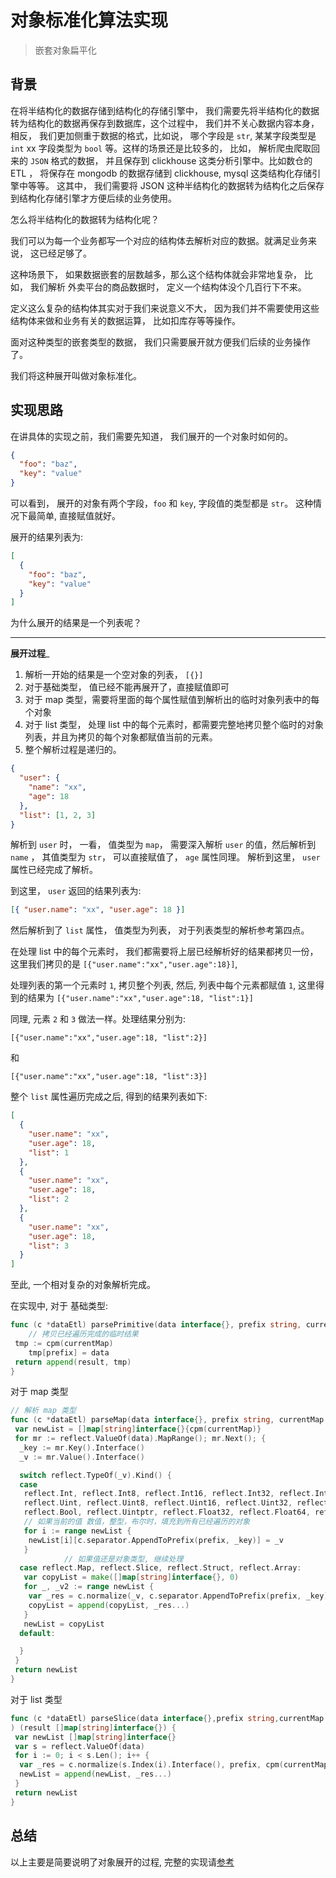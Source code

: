 # 对象标准化算法实现

> 嵌套对象扁平化

## 背景

在将半结构化的数据存储到结构化的存储引擎中， 我们需要先将半结构化的数据转为结构化的数据再保存到数据库，这个过程中， 我们并不关心数据内容本身，相反， 我们更加侧重于数据的格式，比如说， 哪个字段是 `str`, 某某字段类型是 `int` xx 字段类型为 `bool` 等。这样的场景还是比较多的， 比如， 解析爬虫爬取回来的 `JSON` 格式的数据， 并且保存到 clickhouse 这类分析引擎中。比如数仓的 ETL ， 将保存在 mongodb 的数据存储到 clickhouse, mysql 这类结构化存储引擎中等等。 这其中， 我们需要将 JSON 这种半结构化的数据转为结构化之后保存到结构化存储引擎才方便后续的业务使用。

怎么将半结构化的数据转为结构化呢？

我们可以为每一个业务都写一个对应的结构体去解析对应的数据。就满足业务来说， 这已经足够了。

这种场景下， 如果数据嵌套的层数越多，那么这个结构体就会非常地复杂， 比如， 我们解析 外卖平台的商品数据时， 定义一个结构体没个几百行下不来。

定义这么复杂的结构体其实对于我们来说意义不大， 因为我们并不需要使用这些结构体来做和业务有关的数据运算， 比如扣库存等等操作。

面对这种类型的嵌套类型的数据， 我们只需要展开就方便我们后续的业务操作了。

我们将这种展开叫做对象标准化。

## 实现思路

在讲具体的实现之前，我们需要先知道， 我们展开的一个对象时如何的。

```json
{
  "foo": "baz",
  "key": "value"
}
```

可以看到， 展开的对象有两个字段，`foo` 和 `key`, 字段值的类型都是 `str`。 这种情况下最简单, 直接赋值就好。

展开的结果列表为:

```json
[
  {
    "foo": "baz",
    "key": "value"
  }
]
```

为什么展开的结果是一个列表呢？

---

**展开过程**\_

1. 解析一开始的结果是一个空对象的列表， `[{}]`
2. 对于基础类型， 值已经不能再展开了，直接赋值即可
3. 对于 map 类型，需要将里面的每个属性赋值到解析出的临时对象列表中的每个对象
4. 对于 list 类型， 处理 list 中的每个元素时，都需要完整地拷贝整个临时的对象列表，并且为拷贝的每个对象都赋值当前的元素。
5. 整个解析过程是递归的。

```json
{
  "user": {
    "name": "xx",
    "age": 18
  },
  "list": [1, 2, 3]
}
```

解析到 `user` 时， 一看， 值类型为 `map`， 需要深入解析 `user` 的值，然后解析到 `name` ， 其值类型为 `str`， 可以直接赋值了， `age` 属性同理。 解析到这里， `user` 属性已经完成了解析。

到这里， `user` 返回的结果列表为:

```json
[{ "user.name": "xx", "user.age": 18 }]
```

然后解析到了 `list` 属性， 值类型为列表， 对于列表类型的解析参考第四点。

在处理 list 中的每个元素时， 我们都需要将上层已经解析好的结果都拷贝一份， 这里我们拷贝的是 `[{"user.name":"xx","user.age":18}]`,

处理列表的第一个元素时 `1`, 拷贝整个列表, 然后, 列表中每个元素都赋值 `1`, 这里得到的结果为 `[{"user.name":"xx","user.age":18, "list":1}]`

同理, 元素 `2` 和 `3` 做法一样。处理结果分别为:

`[{"user.name":"xx","user.age":18, "list":2}]`

和

`[{"user.name":"xx","user.age":18, "list":3}]`

整个 `list` 属性遍历完成之后, 得到的结果列表如下:

```json
[
  {
    "user.name": "xx",
    "user.age": 18,
    "list": 1
  },
  {
    "user.name": "xx",
    "user.age": 18,
    "list": 2
  },
  {
    "user.name": "xx",
    "user.age": 18,
    "list": 3
  }
]
```

至此, 一个相对复杂的对象解析完成。

在实现中, 对于 基础类型:

```go
func (c *dataEtl) parsePrimitive(data interface{}, prefix string, currentMap map[string]interface{},depth int,) (result []map[string]interface{}) {
    // 拷贝已经遍历完成的临时结果
 tmp := cpm(currentMap)
    tmp[prefix] = data
 return append(result, tmp)
}
```

对于 map 类型

```go
// 解析 map 类型
func (c *dataEtl) parseMap(data interface{}, prefix string, currentMap map[string]interface{}, depth int) (result []map[string]interface{}) {
 var newList = []map[string]interface{}{cpm(currentMap)}
 for mr := reflect.ValueOf(data).MapRange(); mr.Next(); {
  _key := mr.Key().Interface()
  _v := mr.Value().Interface()

  switch reflect.TypeOf(_v).Kind() {
  case
   reflect.Int, reflect.Int8, reflect.Int16, reflect.Int32, reflect.Int64,
   reflect.Uint, reflect.Uint8, reflect.Uint16, reflect.Uint32, reflect.Uint64,
   reflect.Bool, reflect.Uintptr, reflect.Float32, reflect.Float64, reflect.String:
   // 如果当前的值 数值，整型，布尔时，填充到所有已经遍历的对象
   for i := range newList {
    newList[i][c.separator.AppendToPrefix(prefix, _key)] = _v
   }
            // 如果值还是对象类型, 继续处理
  case reflect.Map, reflect.Slice, reflect.Struct, reflect.Array:
   var copyList = make([]map[string]interface{}, 0)
   for _, _v2 := range newList {
    var _res = c.normalize(_v, c.separator.AppendToPrefix(prefix, _key), _v2, depth+1)
    copyList = append(copyList, _res...)
   }
   newList = copyList
  default:

  }
 }
 return newList
}
```

对于 list 类型

```go
func (c *dataEtl) parseSlice(data interface{},prefix string,currentMap map[string]interface{}, depth int,
) (result []map[string]interface{}) {
 var newList []map[string]interface{}
 var s = reflect.ValueOf(data)
 for i := 0; i < s.Len(); i++ {
  var _res = c.normalize(s.Index(i).Interface(), prefix, cpm(currentMap), depth+1)
  newList = append(newList, _res...)
 }
 return newList
}
```

## 总结

以上主要是简要说明了对象展开的过程, 完整的实现请[参考](https://github.com/hotfizz/omega/blob/main/alt/normalize.go#L78~L287)
